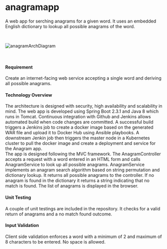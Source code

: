 # anagramapp

A web app for serching anagrams for a given word. It uses an embedded English dictionary to lookup all possible anagrams of the word.

<br>

![anagramArchDiagram](https://user-images.githubusercontent.com/36462985/86835100-a45ed980-c069-11ea-8bed-76f720db4865.png)

<br>

<h4> Requirement </h4>
Create an internet-facing web service accepting a single word and deriving all possible anagrams.

<h4> Technology Overview </h4>
The architecture is designed with security, high availability and scalability in mind. The web app is developed using Spring Boot 2.3.1 and Java 8 which runs in Tomcat. Continuous integration with Github and Jenkins allows automated build when code changes are committed. A successful build triggers a Jenkins job to create a docker image based on the generated WAR file and upload it to Docker Hub using Ansible playbooks. A downstream Jenkin job then triggers the master node in a Kubernetes cluster to pull the docker image and create a deployment and service for the Anagram app.
<br>
The app is designed following the MVC framework. The AnagramController accepts a request with a word entered in an HTML form and calls AnagramService to look up all possible anagrams. AnagramService implements an anagram search algorithm based on string permutation and dictionary lookup.  It returns all possible anagrams to the controller. If no anagram is found in the dictionary it returns a string indicating that no match is found. The list of anagrams is displayed in the browser.

<h4> Unit Testing </h4>
A couple of unit testings are included in the repository. It checks for a valid return of anagrams and a no match found outcome.

<h4> Input Validation </h4>
Client side validation enforces a word with a minimum of 2 and maximum of 8 characters to be entered. No space is allowed.


